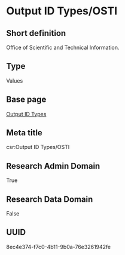 # Output ID Types/OSTI
## Short definition
Office of Scientific and Technical Information.
## Type
Values
## Base page
[Output ID Types](https://github.com/EuroCRIS/CASRAI-Dictionairies/blob/main/Objects/Output%20ID%20Types.md)
## Meta title
csr:Output ID Types/OSTI
## Research Admin Domain
True
## Research Data Domain
False
## UUID
8ec4e374-f7c0-4b11-9b0a-76e3261942fe
